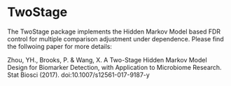 # TwoStage
The TwoStage package implements the Hidden Markov Model based FDR control for multiple comparison adjustment under dependence. Please find the follwoing paper for more details:

Zhou, YH., Brooks, P. & Wang, X. A Two-Stage Hidden Markov Model Design for Biomarker Detection, with Application to Microbiome Research. Stat Biosci (2017). doi:10.1007/s12561-017-9187-y


